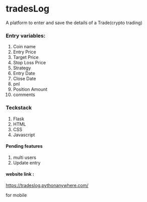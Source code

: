 # tradesLog
A platform to enter and save the details of a Trade(crypto trading)
### Entry variables:
1. Coin name
2. Entry Price
3. Target Price
4. Stop Loss Price
5. Strategy
6. Entry Date
7. Close Date
8. pnl
9. Position Amount 
10. comments

### Teckstack
1. Flask
2. HTML
3. CSS
4. Javascript

#### Pending features
1. multi users
2. Update entry

#### website link :
https://tradeslog.pythonanywhere.com/

for mobile
